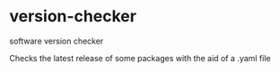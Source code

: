 # version-checker
software version checker

Checks the latest release of some packages with the aid of a .yaml file